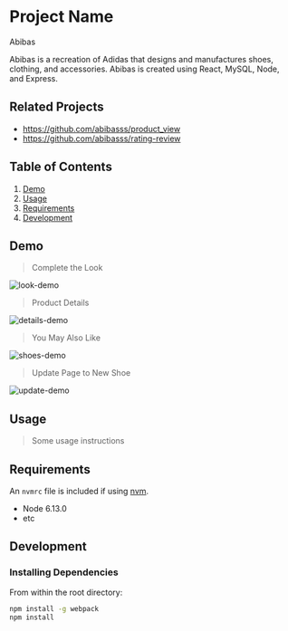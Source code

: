 # Project Name

Abibas

Abibas is a recreation of Adidas that designs and manufactures shoes, clothing, and accessories. Abibas is created using React, MySQL, Node, and Express.

## Related Projects

  - https://github.com/abibasss/product_view
  - https://github.com/abibasss/rating-review

## Table of Contents

1. [Demo](#demo)
2. [Usage](#usage)
3. [Requirements](#requirements)
4. [Development](#development)

## Demo
> Complete the Look

![look-demo](https://user-images.githubusercontent.com/26655855/53500900-0bc14e00-3a60-11e9-8783-96105ac5ccab.gif)

> Product Details 

![details-demo](https://user-images.githubusercontent.com/26655855/53501310-c7827d80-3a60-11e9-9723-289d7e932356.gif)

> You May Also Like 

![shoes-demo](https://user-images.githubusercontent.com/26655855/53500336-f8fa4980-3a5e-11e9-8855-bfd5d1d82eb8.gif)

> Update Page to New Shoe

![update-demo](https://user-images.githubusercontent.com/26655855/53501325-ce10f500-3a60-11e9-87cb-86a48818d205.gif)

## Usage

> Some usage instructions

## Requirements

An `nvmrc` file is included if using [nvm](https://github.com/creationix/nvm).

- Node 6.13.0
- etc

## Development

### Installing Dependencies

From within the root directory:

```sh
npm install -g webpack
npm install
```
